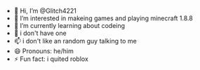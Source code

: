 - 👋 Hi, I’m @Glitch4221
- 👀 I’m interested in makeing games and playing minecraft 1.8.8
- 🌱 I’m currently learning about codeing
- 💞 i don't have one
- 📫 i don't like an random guy talking to me
- 😄 Pronouns: he/him
- ⚡ Fun fact: i quited roblox

<!---
Glitch4221/Glitch4221 is a ✨ special ✨ repository because its `README.md` (this file) appears on your GitHub profile.
You can click the Preview link to take a look at your changes.
--->

